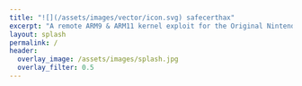 ```yaml
---
title: "![](/assets/images/vector/icon.svg) safecerthax"
excerpt: "A remote ARM9 & ARM11 kernel exploit for the Original Nintendo 3DS (O3DS)."
layout: splash
permalink: /
header:
  overlay_image: /assets/images/splash.jpg
  overlay_filter: 0.5
---
```

